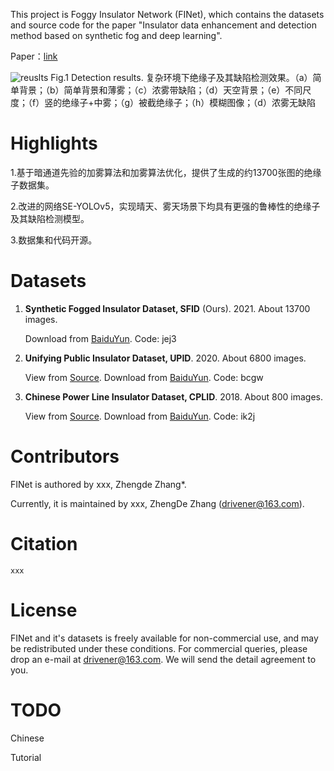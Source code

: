 
This project is Foggy Insulator Network (FINet), which contains the datasets and source code for the paper 
"Insulator data enhancement and detection method based on synthetic fog and deep learning".

Paper：[link](link)


![reuslts](https://github.com/zhangzhengde0225/FINet/blob/master/Docs/results.jpg)
Fig.1 Detection results.
复杂环境下绝缘子及其缺陷检测效果。（a）简单背景；（b）简单背景和薄雾；（c）浓雾带缺陷；（d）天空背景；（e）不同尺度；（f）竖的绝缘子+中雾；（g）被截绝缘子；（h）模糊图像；（d）浓雾无缺陷
 

# Highlights
1.基于暗通道先验的加雾算法和加雾算法优化，提供了生成的约13700张图的绝缘子数据集。

2.改进的网络SE-YOLOv5，实现晴天、雾天场景下均具有更强的鲁棒性的绝缘子及其缺陷检测模型。

3.数据集和代码开源。

# Datasets
1. **Synthetic Fogged Insulator Dataset, SFID** (Ours). 2021. About 13700 images.
    
    Download from [BaiduYun](https://pan.baidu.com/s/1jpqrtMOlln9xC_L2_tGu7w). Code: jej3

2. **Unifying Public Insulator Dataset, UPID**. 2020. About 6800 images. 
    
    View from [Source](https://github.com/heitorcfelix/public-insulator-datasets).
    Download from [BaiduYun](https://pan.baidu.com/s/1pvk0tCbyJiP5hjakrTTI4Q). Code: bcgw
3. **Chinese Power Line Insulator Dataset, CPLID**. 2018. About 800 images. 
   
    View from [Source](https://github.com/InsulatorData/InsulatorDataSet).
    Download from [BaiduYun](https://pan.baidu.com/s/1BQnZSCTPGQsEOKOe1Z4sXA). Code: ik2j



# Contributors
FINet is authored by xxx, Zhengde Zhang*.

Currently, it is maintained by xxx, ZhengDe Zhang (drivener@163.com).

# Citation
```
xxx
```

# License
FINet and it's datasets is freely available for non-commercial use, and may be redistributed under these conditions. 
For commercial queries, please drop an e-mail at drivener@163.com. We will send the detail agreement to you.

# TODO
Chinese

Tutorial